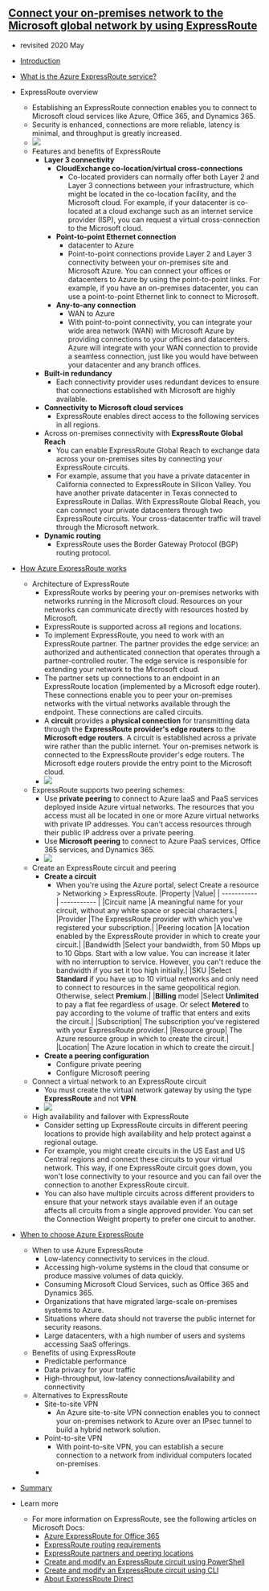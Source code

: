 ## [Connect your on-premises network to the Microsoft global network by using ExpressRoute](https://docs.microsoft.com/en-au/learn/modules/connect-on-premises-network-with-expressroute/index)
- revisited 2020 May
- [Introduction](https://docs.microsoft.com/en-au/learn/modules/connect-on-premises-network-with-expressroute/1-introduction)
  
- [What is the Azure ExpressRoute service?](https://docs.microsoft.com/en-au/learn/modules/connect-on-premises-network-with-expressroute/2-expressroute-service)
- ExpressRoute overview
    - Establishing an ExpressRoute connection enables you to connect to Microsoft cloud services like Azure, Office 365, and Dynamics 365. 
    - Security is enhanced, connections are more reliable, latency is minimal, and throughput is greatly increased.
    - ![](2019-11-07-21-57-29.png)
  - Features and benefits of ExpressRoute
    - **Layer 3 connectivity**
      - **CloudExchange co-location/virtual cross-connections**
        - Co-located providers can normally offer both Layer 2 and Layer 3 connections between your infrastructure, which might be located in the co-location facility, and the Microsoft cloud. For example, if your datacenter is co-located at a cloud exchange such as an internet service provider (ISP), you can request a virtual cross-connection to the Microsoft cloud.
      - **Point-to-point Ethernet connection**
        - datacenter to Azure
        - Point-to-point connections provide Layer 2 and Layer 3 connectivity between your on-premises site and Microsoft Azure. You can connect your offices or datacenters to Azure by using the point-to-point links. For example, if you have an on-premises datacenter, you can use a point-to-point Ethernet link to connect to Microsoft.
      - **Any-to-any connection**
        - WAN to Azure
        - With point-to-point connectivity, you can integrate your wide area network (WAN) with Microsoft Azure by providing connections to your offices and datacenters. Azure will integrate with your WAN connection to provide a seamless connection, just like you would have between your datacenter and any branch offices.
    - **Built-in redundancy**
      - Each connectivity provider uses redundant devices to ensure that connections established with Microsoft are highly available.
    - **Connectivity to Microsoft cloud services**
      - ExpressRoute enables direct access to the following services in all regions.
    - Across on-premises connectivity with **ExpressRoute Global Reach**
      - You can enable ExpressRoute Global Reach to exchange data across your on-premises sites by connecting your ExpressRoute circuits. 
      - For example, assume that you have a private datacenter in California connected to ExpressRoute in Silicon Valley. You have another private datacenter in Texas connected to ExpressRoute in Dallas. With ExpressRoute Global Reach, you can connect your private datacenters through two ExpressRoute circuits. Your cross-datacenter traffic will travel through the Microsoft network.
    - **Dynamic routing**
      - ExpressRoute uses the Border Gateway Protocol (BGP) routing protocol.


- [How Azure ExpressRoute works](https://docs.microsoft.com/en-au/learn/modules/connect-on-premises-network-with-expressroute/3-how-expressroute-works)
  - Architecture of ExpressRoute
    - ExpressRoute works by peering your on-premises networks with networks running in the Microsoft cloud. Resources on your networks can communicate directly with resources hosted by Microsoft. 
    - ExpressRoute is supported across all regions and locations. 
    - To implement ExpressRoute, you need to work with an ExpressRoute partner. The partner provides the edge service: an authorized and authenticated connection that operates through a partner-controlled router. The edge service is responsible for extending your network to the Microsoft cloud.
    - The partner sets up connections to an endpoint in an ExpressRoute location (implemented by a Microsoft edge router). These connections enable you to peer your on-premises networks with the virtual networks available through the endpoint. These connections are called circuits.
    - A **circuit** provides a **physical connection** for transmitting data through the **ExpressRoute provider's edge routers** to the **Microsoft edge routers**. A circuit is established across a private wire rather than the public internet. Your on-premises network is connected to the ExpressRoute provider's edge routers. The Microsoft edge routers provide the entry point to the Microsoft cloud.
    - ![](2019-11-07-22-06-49.png)
  - ExpressRoute supports two peering schemes:
    - Use **private peering** to connect to Azure IaaS and PaaS services deployed inside Azure virtual networks. The resources that you access must all be located in one or more Azure virtual networks with private IP addresses. You can't access resources through their public IP address over a private peering.
    - Use **Microsoft peering** to connect to Azure PaaS services, Office 365 services, and Dynamics 365.
    - ![](2019-11-07-22-35-31.png)
  - Create an ExpressRoute circuit and peering
    - **Create a circuit**
      - When you're using the Azure portal, select Create a resource > Networking > ExpressRoute. 
          |Property	|Value|
          | ----------- | ----------- |
          |Circuit name	|A meaningful name for your circuit, without any white space or special characters.|
          |Provider	|The ExpressRoute provider with which you've registered your subscription.|
          |Peering location	|A location enabled by the ExpressRoute provider in which to create your circuit.|
          |Bandwidth	|Select your bandwidth, from 50 Mbps up to 10 Gbps. Start with a low value. You can increase it later with no interruption to service. However, you can't reduce the bandwidth if you set it too high initially.|
          |SKU	|Select **Standard** if you have up to 10 virtual networks and only need to connect to resources in the same geopolitical region. Otherwise, select **Premium**.|
          |**Billing** model	|Select **Unlimited** to pay a flat fee regardless of usage. Or select **Metered** to pay according to the volume of traffic that enters and exits the circuit.|
          |Subscription|	The subscription you've registered with your ExpressRoute provider.|
          |Resource group|	The Azure resource group in which to create the circuit.|
          |Location|	The Azure location in which to create the circuit.|
    - **Create a peering configuration**
      - Configure private peering
      - Configure Microsoft peering
  - Connect a virtual network to an ExpressRoute circuit
    - You must create the virtual network gateway by using the type **ExpressRoute** and not **VPN**.
    - ![](2019-11-07-22-42-04.png)
  - High availability and failover with ExpressRoute
    - Consider setting up ExpressRoute circuits in different peering locations to provide high availability and help protect against a regional outage.
    - For example, you might create circuits in the US East and US Central regions and connect these circuits to your virtual network. This way, if one ExpressRoute circuit goes down, you won't lose connectivity to your resource and you can fail over the connection to another ExpressRoute circuit.
    - You can also have multiple circuits across different providers to ensure that your network stays available even if an outage affects all circuits from a single approved provider. You can set the Connection Weight property to prefer one circuit to another.

- [When to choose Azure ExpressRoute](https://docs.microsoft.com/en-au/learn/modules/connect-on-premises-network-with-expressroute/4-choose-expressroute)
  - When to use Azure ExpressRoute
    - Low-latency connectivity to services in the cloud. 
    - Accessing high-volume systems in the cloud that consume or produce massive volumes of data quickly. 
    - Consuming Microsoft Cloud Services, such as Office 365 and Dynamics 365. 
    - Organizations that have migrated large-scale on-premises systems to Azure. 
    - Situations where data should not traverse the public internet for security reasons.
    - Large datacenters, with a high number of users and systems accessing SaaS offerings.
  - Benefits of using ExpressRoute
    - Predictable performance
    - Data privacy for your traffic
    - High-throughput, low-latency connectionsAvailability and connectivity
  - Alternatives to ExpressRoute    
    - Site-to-site VPN
      - An Azure site-to-site VPN connection enables you to connect your on-premises network to Azure over an IPsec tunnel to build a hybrid network solution.
    - Point-to-site VPN
      - With point-to-site VPN, you can establish a secure connection to a network from individual computers located on-premises.
    - 
- [Summary](https://docs.microsoft.com/en-au/learn/modules/connect-on-premises-network-with-expressroute/5-summary)
- Learn more
  - For more information on ExpressRoute, see the following articles on Microsoft Docs:
    - [Azure ExpressRoute for Office 365](https://docs.microsoft.com/office365/enterprise/azure-expressroute)
    - [ExpressRoute routing requirements](https://docs.microsoft.com/azure/expressroute/expressroute-routing)
    - [ExpressRoute partners and peering locations](https://docs.microsoft.com/azure/expressroute/expressroute-locations-provider)
    - [Create and modify an ExpressRoute circuit using PowerShell](https://docs.microsoft.com/azure/expressroute/expressroute-howto-circuit-arm)
    - [Create and modify an ExpressRoute circuit using CLI](https://docs.microsoft.com/azure/expressroute/howto-circuit-cli)
    - [About ExpressRoute Direct](https://docs.microsoft.com/azure/expressroute/expressroute-erdirect-about)




